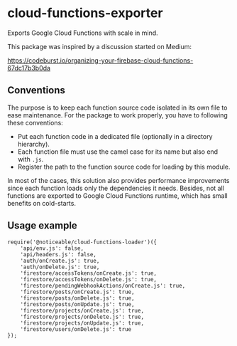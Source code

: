 # cloud-functions-exporter

Exports Google Cloud Functions with scale in mind.

This package was inspired by a discussion started on Medium:

https://codeburst.io/organizing-your-firebase-cloud-functions-67dc17b3b0da

## Conventions

The purpose is to keep each function source code isolated in its own file to 
ease maintenance. For the package to work properly, you have to following these 
conventions:
 
  - Put each function code in a dedicated file (optionally in a directory hierarchy).
  - Each function file must use the camel case for its name but also end with `.js`.
  - Register the path to the function source code for loading by this module.
 
In most of the cases, this solution also provides performance improvements since 
each function loads only the dependencies it needs.
Besides, not all functions are exported to Google Cloud Functions runtime, which has
small benefits on cold-starts.

## Usage example

```
require('@noticeable/cloud-functions-loader')({
    'api/env.js': false,
    'api/headers.js': false,
    'auth/onCreate.js': true,
    'auth/onDelete.js': true,
    'firestore/accessTokens/onCreate.js': true,
    'firestore/accessTokens/onDelete.js': true,
    'firestore/pendingWebhookActions/onCreate.js': true,
    'firestore/posts/onCreate.js': true,
    'firestore/posts/onDelete.js': true,
    'firestore/posts/onUpdate.js': true,
    'firestore/projects/onCreate.js': true,
    'firestore/projects/onDelete.js': true,
    'firestore/projects/onUpdate.js': true,
    'firestore/users/onDelete.js': true
});
```

